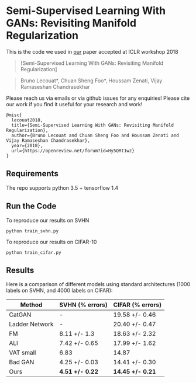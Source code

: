 # Semi-Supervised Learning With GANs: Revisiting Manifold Regularization

This is the code we used in [our](https://openreview.net/forum?id=Hy5QRt1wz) paper accepted at ICLR workshop 2018
>[Semi-Supervised Learning With GANs: Revisiting Manifold Regularization]

>Bruno Lecouat*, Chuan Sheng Foo*, Houssam Zenati, Vijay Ramaseshan Chandrasekhar

Please reach us via emails or via github issues for any enquiries!
Please cite our work if you find it useful for your research and work!

```
@misc{
  lecouat2018,
  title={Semi-Supervised Learning With GANs: Revisiting Manifold Regularization},
  author={Bruno Lecouat and Chuan Sheng Foo and Houssam Zenati and Vijay Ramaseshan Chandrasekhar},
  year={2018},
  url={https://openreview.net/forum?id=Hy5QRt1wz}
}

```


## Requirements

The repo supports python 3.5 + tensorflow 1.4


## Run the Code


To reproduce our results on SVHN
```
python train_svhn.py
```

To reproduce our results on CIFAR-10
```
python train_cifar.py
```

## Results

Here is a comparison of different models using standard architectures (1000 labels on SVHN, and 4000 labels on CIFAR):

Method | SVHN (% errors) | CIFAR (% errors)
-- | -- | --
CatGAN | - | 19.58 +/- 0.46
Ladder Network | - | 20.40 +/- 0.47
FM  | 8.11 +/- 1.3 | 18.63 +/- 2.32
ALI | 7.42 +/- 0.65 | 17.99 +/- 1.62
VAT small |  6.83 | 14.87
Bad GAN  | 4.25 +/- 0.03 | 14.41 +/- 0.30
Ours | **4.51 +/- 0.22**| **14.45 +/- 0.21**



